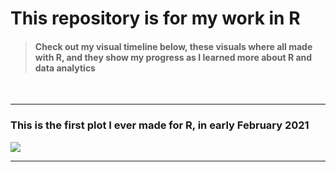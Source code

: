 # This repository is for my work in R

> #### Check out my visual timeline below, these visuals where all made with R, and they show my progress as I learned more about R and data analytics
<br>  

---

### This is the first plot I ever made for R, in early February 2021
![](https://github.com/bradfordjohnson/r/blob/main/plot-archive/first-r-plot.png)  

---
<br>
